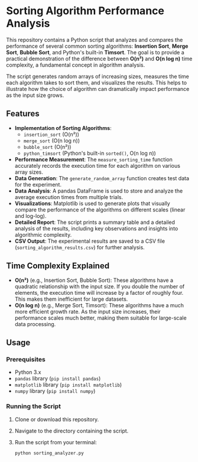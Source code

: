 # Sorting Algorithm Performance Analysis

This repository contains a Python script that analyzes and compares the performance of several common sorting algorithms: **Insertion Sort**, **Merge Sort**, **Bubble Sort**, and Python's built-in **Timsort**. The goal is to provide a practical demonstration of the difference between **O(n²)** and **O(n log n)** time complexity, a fundamental concept in algorithm analysis.

The script generates random arrays of increasing sizes, measures the time each algorithm takes to sort them, and visualizes the results. This helps to illustrate how the choice of algorithm can dramatically impact performance as the input size grows.

## Features

- **Implementation of Sorting Algorithms**:
  - `insertion_sort` (O(n²))
  - `merge_sort` (O(n log n))
  - `bubble_sort` (O(n²))
  - `python_timsort` (Python's built-in `sorted()`, O(n log n))
- **Performance Measurement**: The `measure_sorting_time` function accurately records the execution time for each algorithm on various array sizes.
- **Data Generation**: The `generate_random_array` function creates test data for the experiment.
- **Data Analysis**: A pandas DataFrame is used to store and analyze the average execution times from multiple trials.
- **Visualizations**: Matplotlib is used to generate plots that visually compare the performance of the algorithms on different scales (linear and log-log).
- **Detailed Report**: The script prints a summary table and a detailed analysis of the results, including key observations and insights into algorithmic complexity.
- **CSV Output**: The experimental results are saved to a CSV file (`sorting_algorithm_results.csv`) for further analysis.

## Time Complexity Explained

- **O(n²)** (e.g., Insertion Sort, Bubble Sort): These algorithms have a quadratic relationship with the input size. If you double the number of elements, the execution time will increase by a factor of roughly four. This makes them inefficient for large datasets.
- **O(n log n)** (e.g., Merge Sort, Timsort): These algorithms have a much more efficient growth rate. As the input size increases, their performance scales much better, making them suitable for large-scale data processing.

## Usage

### Prerequisites

- Python 3.x
- `pandas` library (`pip install pandas`)
- `matplotlib` library (`pip install matplotlib`)
- `numpy` library (`pip install numpy`)

### Running the Script

1. Clone or download this repository.
2. Navigate to the directory containing the script.
3. Run the script from your terminal:

   ```bash
   python sorting_analyzer.py
